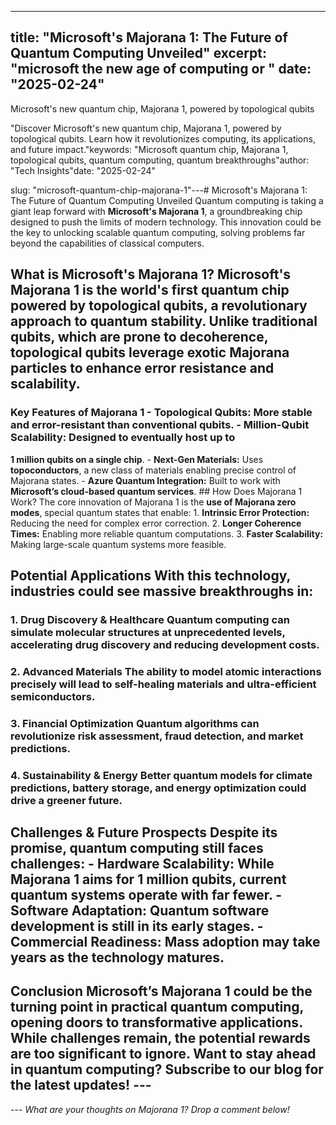 
---
title: "Microsoft's Majorana 1: The Future of Quantum Computing Unveiled"
excerpt: "microsoft the new age of computing or  "
date: "2025-02-24"
---

Microsoft's new quantum chip, Majorana 1, powered by topological qubits


 "Discover Microsoft's new quantum chip, Majorana 1, powered by topological qubits. Learn how it revolutionizes computing, its applications, and future impact."keywords: "Microsoft quantum chip, Majorana 1, topological qubits, quantum computing, quantum breakthroughs"author: "Tech Insights"date: "2025-02-24"

slug: "microsoft-quantum-chip-majorana-1"---# Microsoft's Majorana 1: The Future of Quantum Computing Unveiled  Quantum computing is taking a giant leap forward with **Microsoft's Majorana 1**, a groundbreaking chip designed to push the limits of modern technology. This innovation could be the key to unlocking scalable quantum computing, solving problems far beyond the capabilities of classical computers.  

## What is Microsoft's Majorana 1?  Microsoft's **Majorana 1** is the world's first quantum chip powered by **topological qubits**, a revolutionary approach to quantum stability. Unlike traditional qubits, which are prone to decoherence, **topological qubits leverage exotic Majorana particles to enhance error resistance and scalability**.  

### Key Features of Majorana 1  - **Topological Qubits:** More stable and error-resistant than conventional qubits.  - **Million-Qubit Scalability:** Designed to eventually host up to 
**1 million qubits on a single chip**.  - **Next-Gen Materials:** Uses **topoconductors**, a new class of materials enabling precise control of Majorana states.  - **Azure Quantum Integration:** Built to work with **Microsoft’s cloud-based quantum services**.  ## How Does Majorana 1 Work?  The core innovation of Majorana 1 is the **use of Majorana zero modes**, special quantum states that enable:  1. **Intrinsic Error Protection:** Reducing the need for complex error correction.  2. **Longer Coherence Times:** Enabling more reliable quantum computations.  3. **Faster Scalability:** Making large-scale quantum systems more feasible.  

## Potential Applications  With this technology, industries could see massive breakthroughs in: 

 ### 1. **Drug Discovery & Healthcare**  Quantum computing can **simulate molecular structures** at unprecedented levels, accelerating drug discovery and reducing development costs. 

 ### 2. **Advanced Materials**  The ability to model atomic interactions precisely will lead to **self-healing materials** and ultra-efficient semiconductors. 

 ### 3. **Financial Optimization**  Quantum algorithms can revolutionize **risk assessment, fraud detection, and market predictions**.  

### 4. **Sustainability & Energy**  Better quantum models for **climate predictions, battery storage, and energy optimization** could drive a greener future. 

 ## Challenges & Future Prospects  Despite its promise, quantum computing still faces challenges:  - **Hardware Scalability:** While Majorana 1 aims for **1 million qubits**, current quantum systems operate with far fewer.  - **Software Adaptation:** Quantum software development is still in its early stages.  - **Commercial Readiness:** Mass adoption may take years as the technology matures.  

## Conclusion  Microsoft’s **Majorana 1** could be the turning point in **practical quantum computing**, opening doors to transformative applications. While challenges remain, the potential rewards are too significant to ignore.  **Want to stay ahead in quantum computing?** Subscribe to our blog for the latest updates!  ---  

---  *What are your thoughts on Majorana 1? Drop a comment below!*  
